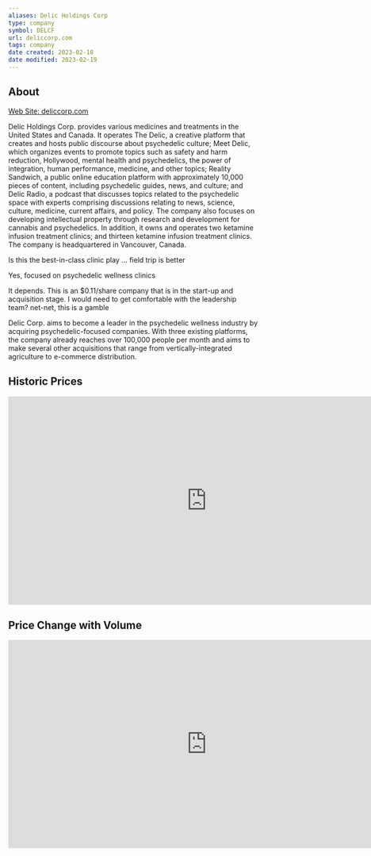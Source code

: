 ```yaml
---
aliases: Delic Holdings Corp
type: company
symbol: DELCF
url: deliccorp.com
tags: company
date created: 2023-02-18
date modified: 2023-02-19
---
```


## About

[Web Site: deliccorp.com](http://www.deliccorp.com)

Delic Holdings Corp. provides various medicines and treatments in the United States and Canada. It operates The Delic, a creative platform that creates and hosts public discourse about psychedelic culture; Meet Delic, which organizes events to promote topics such as safety and harm reduction, Hollywood, mental health and psychedelics, the power of integration, human performance, medicine, and other topics; Reality Sandwich, a public online education platform with approximately 10,000 pieces of content, including psychedelic guides, news, and culture; and Delic Radio, a podcast that discusses topics related to the psychedelic space with experts comprising discussions relating to news, science, culture, medicine, current affairs, and policy. The company also focuses on developing intellectual property through research and development for cannabis and psychedelics. In addition, it owns and operates two ketamine infusion treatment clinics; and thirteen ketamine infusion treatment clinics. The company is headquartered in Vancouver, Canada.

Is this the best-in-class clinic play ... field trip is better

Yes, focused on psychedelic wellness clinics

It depends. This is an $0.11/share company that is in the start-up and acquisition stage. I would need to get comfortable with the leadership team? net-net, this is a gamble

Delic Corp. aims to become a leader in the psychedelic wellness industry by acquiring psychedelic-focused companies. With three existing platforms, the company already reaches over 100,000 people per month and aims to make several other acquisitions that range from vertically-integrated agriculture to e-commerce distribution.


## Historic Prices

<iframe frameBorder='0' scrolling='no' width='800' height='420' src='https://api.stockdio.com/visualization/financial/charts/v1/HistoricalPrices?app-key=23E25A5003684941B2C6A255BA5F0930&stockExchange=OTCMKTS&symbol=DELCF&dividends=true&splits=true&palette=Financial-Light'></iframe>

## Price Change with Volume

<iframe frameBorder='0' scrolling='no' width='800' height='420' src='https://api.stockdio.com/visualization/financial/charts/v1/PricesChange?app-key=23E25A5003684941B2C6A255BA5F0930&stockExchange=OTCMKTS&symbol=DELCF&addVolume=true&palette=Financial-Light'></iframe>